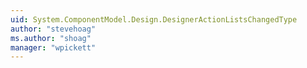 ```yaml
---
uid: System.ComponentModel.Design.DesignerActionListsChangedType
author: "stevehoag"
ms.author: "shoag"
manager: "wpickett"
---
```

